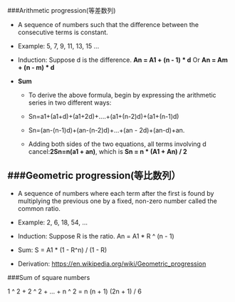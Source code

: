 ###Arithmetic progression(等差数列)

- A sequence of numbers such that the difference between the consecutive terms is constant.

- Example: 5, 7, 9, 11, 13, 15 … 

- Induction: Suppose d is the difference. **An = A1 + (n - 1) * d** Or **An = Am + (n - m) * d**

- **Sum**

    * To derive the above formula, begin by expressing the arithmetic series in two different ways:

    * Sn=a1+(a1+d)+(a1+2d)+....+(a1+(n-2)d)+(a1+(n-1)d)
    * Sn=(an-(n-1)d)+(an-(n-2)d)+...+(an - 2d)+(an-d)+an.
    
    * Adding both sides of the two equations, all terms involving d cancel:**2Sn=n(a1 + an)**, which is **Sn = n * (A1 + An) / 2**


###Geometric progression(等比数列）
---

- A sequence of numbers where each term after the first is found by multiplying the previous one by a fixed, non-zero number called the common ratio.

- Example: 2, 6, 18, 54, ...

- Induction: Suppose R is the ratio. An = A1 * R ^ (n - 1)

- Sum: S = A1 * (1 - R^n) / (1 - R)

- Derivation:
https://en.wikipedia.org/wiki/Geometric_progression




###Sum of square numbers

1 ^ 2 + 2 ^ 2 + ... + n ^ 2 = n (n + 1) (2n + 1) / 6









 